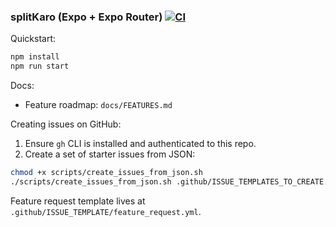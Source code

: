 ### splitKaro (Expo + Expo Router) [![CI](https://github.com/OWNER/REPO/actions/workflows/ci.yml/badge.svg)](https://github.com/OWNER/REPO/actions/workflows/ci.yml)

Quickstart:

```bash
npm install
npm run start
```

Docs:
- Feature roadmap: `docs/FEATURES.md`

Creating issues on GitHub:
1) Ensure `gh` CLI is installed and authenticated to this repo.
2) Create a set of starter issues from JSON:

```bash
chmod +x scripts/create_issues_from_json.sh
./scripts/create_issues_from_json.sh .github/ISSUE_TEMPLATES_TO_CREATE.json
```

Feature request template lives at `.github/ISSUE_TEMPLATE/feature_request.yml`.


